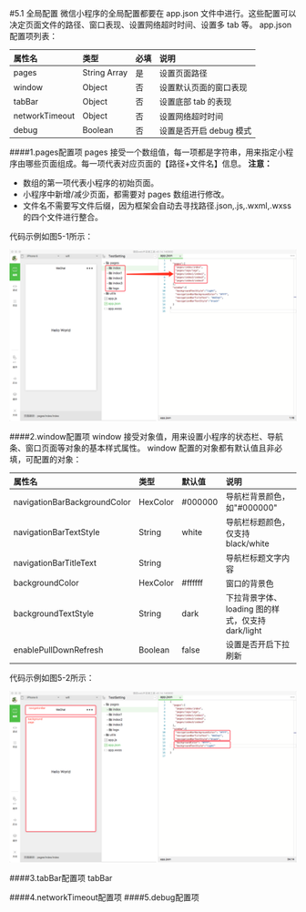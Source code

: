 #5.1 全局配置
微信小程序的全局配置都要在 app.json 文件中进行。这些配置可以决定页面文件的路径、窗口表现、设置网络超时时间、设置多 tab 等。
app.json 配置项列表：

| 属性名 | 类型 | 必填 | 说明 |
| :--- | :--- | :--- | :--- |
| pages | String Array | 是 | 设置页面路径 |
| window | Object | 否 | 设置默认页面的窗口表现 |
| tabBar | Object | 否 | 设置底部 tab 的表现 |
| networkTimeout | Object | 否 | 设置网络超时时间 |
| debug | Boolean | 否 | 设置是否开启 debug 模式 |

####1.pages配置项
pages 接受一个数组值，每一项都是字符串，用来指定小程序由哪些页面组成。每一项代表对应页面的【路径+文件名】信息。
**注意：**
* 数组的第一项代表小程序的初始页面。
* 小程序中新增/减少页面，都需要对 pages 数组进行修改。
* 文件名不需要写文件后缀，因为框架会自动去寻找路径.json,.js,.wxml,.wxss的四个文件进行整合。

代码示例如图5-1所示：

![](/assets/图5-1pages配置项.png)


####2.window配置项
window 接受对象值，用来设置小程序的状态栏、导航条、窗口页面等对象的基本样式属性。
window 配置的对象都有默认值且非必填，可配置的对象：

| 属性名 | 类型 | 默认值 | 说明 |
| :--- | :--- | :--- | :--- |
| navigationBarBackgroundColor | HexColor | #000000 | 导航栏背景颜色，如"#000000" |
| navigationBarTextStyle | String | white | 导航栏标题颜色，仅支持 black/white |
| navigationBarTitleText | String |  | 导航栏标题文字内容 |
| backgroundColor | HexColor | #ffffff | 窗口的背景色 |
| backgroundTextStyle | String | dark | 下拉背景字体、loading 图的样式，仅支持 dark/light |
| enablePullDownRefresh | Boolean | false | 设置是否开启下拉刷新 |


代码示例如图5-2所示：

![](/assets/图5-2window配置项.png)


####3.tabBar配置项
tabBar 






####4.networkTimeout配置项
####5.debug配置项































